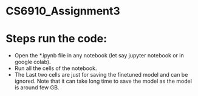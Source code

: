 # CS6910_Assignment3

# Steps run the code:
- Open the *.ipynb file in any notebook (let say jupyter notebook or in google colab).
- Run all the cells of the notebook.
- The Last two cells are just for saving the finetuned model and can be ignored. Note that it can take long time to save the model as the model is around few GB.